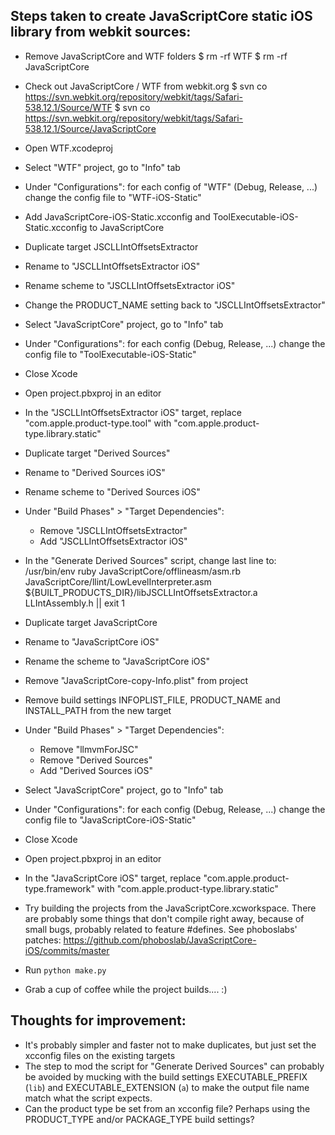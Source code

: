Steps taken to create JavaScriptCore static iOS library from webkit sources:
---

- Remove JavaScriptCore and WTF folders
$ rm -rf WTF
$ rm -rf JavaScriptCore

- Check out JavaScriptCore / WTF from webkit.org
$ svn co https://svn.webkit.org/repository/webkit/tags/Safari-538.12.1/Source/WTF
$ svn co https://svn.webkit.org/repository/webkit/tags/Safari-538.12.1/Source/JavaScriptCore

- Open WTF.xcodeproj
- Select "WTF" project, go to "Info" tab
- Under "Configurations": for each config of "WTF" (Debug, Release, ...) change the config file to "WTF-iOS-Static"



- Add JavaScriptCore-iOS-Static.xcconfig and ToolExecutable-iOS-Static.xcconfig to JavaScriptCore

- Duplicate target JSCLLIntOffsetsExtractor
- Rename to "JSCLLIntOffsetsExtractor iOS"
- Rename scheme to "JSCLLIntOffsetsExtractor iOS"
- Change the PRODUCT_NAME setting back to "JSCLLIntOffsetsExtractor"
- Select "JavaScriptCore" project, go to "Info" tab
- Under "Configurations": for each config (Debug, Release, ...) change the config file to "ToolExecutable-iOS-Static"
- Close Xcode
- Open project.pbxproj in an editor
- In the "JSCLLIntOffsetsExtractor iOS" target, replace "com.apple.product-type.tool" with "com.apple.product-type.library.static"

- Duplicate target "Derived Sources"
- Rename to "Derived Sources iOS"
- Rename scheme to "Derived Sources iOS"
- Under "Build Phases" > "Target Dependencies":
	- Remove "JSCLLIntOffsetsExtractor"
	- Add "JSCLLIntOffsetsExtractor iOS"
- In the "Generate Derived Sources" script, change last line to:
	/usr/bin/env ruby JavaScriptCore/offlineasm/asm.rb JavaScriptCore/llint/LowLevelInterpreter.asm ${BUILT_PRODUCTS_DIR}/libJSCLLIntOffsetsExtractor.a LLIntAssembly.h || exit 1


- Duplicate target JavaScriptCore
- Rename to "JavaScriptCore iOS"
- Rename the scheme to "JavaScriptCore iOS"
- Remove "JavaScriptCore-copy-Info.plist" from project
- Remove build settings INFOPLIST_FILE, PRODUCT_NAME and INSTALL_PATH from the new target
- Under "Build Phases" > "Target Dependencies":
	- Remove "llmvmForJSC"
	- Remove "Derived Sources"
	- Add "Derived Sources iOS"
- Select "JavaScriptCore" project, go to "Info" tab
- Under "Configurations": for each config (Debug, Release, ...) change the config file to "JavaScriptCore-iOS-Static"
- Close Xcode
- Open project.pbxproj in an editor
- In the "JavaScriptCore iOS" target, replace "com.apple.product-type.framework" with "com.apple.product-type.library.static"

- Try building the projects from the JavaScriptCore.xcworkspace. There are probably some things that don't compile right away, because of small bugs, probably related to feature #defines. See phoboslabs' patches: https://github.com/phoboslab/JavaScriptCore-iOS/commits/master

- Run `python make.py`

- Grab a cup of coffee while the project builds.... :)

Thoughts for improvement:
---
- It's probably simpler and faster not to make duplicates, but just set the xcconfig files on the existing targets
- The step to mod the script for "Generate Derived Sources" can probably be avoided by mucking with the build settings EXECUTABLE_PREFIX (`lib`) and EXECUTABLE_EXTENSION (`a`) to make the output file name match what the script expects.
- Can the product type be set from an xcconfig file? Perhaps using the PRODUCT_TYPE and/or PACKAGE_TYPE build settings?